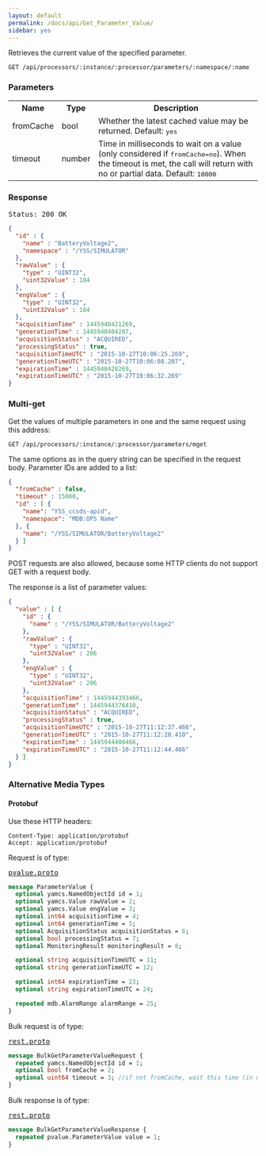 ```yaml
---
layout: default
permalink: /docs/api/Get_Parameter_Value/
sidebar: yes
---
```


Retrieves the current value of the specified parameter.

    GET /api/processors/:instance/:processor/parameters/:namespace/:name


### Parameters

<table class="inline">
    <tr>
        <th>Name</th>
        <th>Type</th>
        <th>Description</th>
    </tr>
    <tr>
        <td class="code">fromCache</td>
        <td class="code">bool</td>
        <td>Whether the latest cached value may be returned. Default: <tt>yes</tt></td>
    </tr>
    <tr>
        <td class="code">timeout</td>
        <td class="code">number</td>
        <td>Time in milliseconds to wait on a value (only considered if <tt>fromCache=no</tt>). When the timeout is met, the call will return with no or partial data. Default: <tt>10000</tt></td>
    </tr>
</table>


### Response

<pre class="header">Status: 200 OK</pre>
```json
{
  "id" : {
    "name" : "BatteryVoltage2",
    "namespace" : "/YSS/SIMULATOR"
  },
  "rawValue" : {
    "type" : "UINT32",
    "uint32Value" : 184
  },
  "engValue" : {
    "type" : "UINT32",
    "uint32Value" : 184
  },
  "acquisitionTime" : 1445940421269,
  "generationTime" : 1445940404207,
  "acquisitionStatus" : "ACQUIRED",
  "processingStatus" : true,
  "acquisitionTimeUTC" : "2015-10-27T10:06:25.269",
  "generationTimeUTC" : "2015-10-27T10:06:08.207",
  "expirationTime" : 1445940428269,
  "expirationTimeUTC" : "2015-10-27T10:06:32.269"
}
```

### Multi-get

Get the values of multiple parameters in one and the same request using this address:

    GET /api/processors/:instance/:processor/parameters/mget

The same options as in the query string can be specified in the request body. Parameter IDs are added to a list: 

```json
{
  "fromCache" : false,
  "timeout" : 15000,
  "id" : [ {
    "name": "YSS_ccsds-apid",
    "namespace": "MDB:OPS Name"
  }, {
    "name": "/YSS/SIMULATOR/BatteryVoltage2"
  } ]
}
```

POST requests are also allowed, because some HTTP clients do not support GET with a request body.

The response is a list of parameter values:

```json
{
  "value" : [ {
    "id" : {
      "name" : "/YSS/SIMULATOR/BatteryVoltage2"
    },
    "rawValue" : {
      "type" : "UINT32",
      "uint32Value" : 206
    },
    "engValue" : {
      "type" : "UINT32",
      "uint32Value" : 206
    },
    "acquisitionTime" : 1445944393466,
    "generationTime" : 1445944376410,
    "acquisitionStatus" : "ACQUIRED",
    "processingStatus" : true,
    "acquisitionTimeUTC" : "2015-10-27T11:12:37.466",
    "generationTimeUTC" : "2015-10-27T11:12:20.410",
    "expirationTime" : 1445944400466,
    "expirationTimeUTC" : "2015-10-27T11:12:44.466"
  } ]
}
```


### Alternative Media Types

#### Protobuf

Use these HTTP headers:

    Content-Type: application/protobuf
    Accept: application/protobuf
    
Request is of type:

<pre class="r header"><a href="/docs/api/pvalue.proto/">pvalue.proto</a></pre>
```proto
message ParameterValue {
  optional yamcs.NamedObjectId id = 1;
  optional yamcs.Value rawValue = 2;
  optional yamcs.Value engValue = 3;
  optional int64 acquisitionTime = 4;
  optional int64 generationTime = 5;
  optional AcquisitionStatus acquisitionStatus = 6;
  optional bool processingStatus = 7;
  optional MonitoringResult monitoringResult = 8;

  optional string acquisitionTimeUTC = 11;
  optional string generationTimeUTC = 12;

  optional int64 expirationTime = 23;
  optional string expirationTimeUTC = 24;

  repeated mdb.AlarmRange alarmRange = 25;
}
```

Bulk request is of type:

<pre class="r header"><a href="/docs/api/rest.proto/">rest.proto</a></pre>
```proto
message BulkGetParameterValueRequest {
  repeated yamcs.NamedObjectId id = 1;
  optional bool fromCache = 2;
  optional uint64 timeout = 3; //if not fromCache, wait this time (in milliseconds) to receive the parameter
}
```

Bulk response is of type:

<pre class="r header"><a href="/docs/api/rest.proto/">rest.proto</a></pre>
```proto
message BulkGetParameterValueResponse {
  repeated pvalue.ParameterValue value = 1;
}
```
